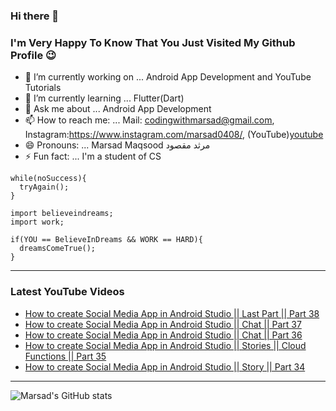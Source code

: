 ### Hi there 👋

<!--
**MarsadMaqsood/MarsadMaqsood** is a ✨ _special_ ✨ repository because its `README.md` (this file) appears on your GitHub profile.
-->
### I'm Very Happy To Know That You Just Visited My Github Profile 😉
- 🔭 I’m currently working on ... Android App Development and YouTube Tutorials
- 🌱 I’m currently learning ... Flutter(Dart)<!-- 👯 I’m looking to collaborate on ... - 🤔 I’m looking for help with ...-->
- 💬 Ask me about ... Android App Development
- 📫 How to reach me: ... Mail: codingwithmarsad@gmail.com, Instagram:https://www.instagram.com/marsad0408/, (YouTube)[youtube]
- 😄 Pronouns: ... Marsad Maqsood مرثد مقصود
- ⚡ Fun fact: ... I'm a student of CS

```
while(noSuccess){
  tryAgain();
}
```

```
import believeindreams;
import work;

if(YOU == BelieveInDreams && WORK == HARD){
  dreamsComeTrue();
}
```

---

### Latest YouTube Videos

<!-- YOUTUBE:START -->
- [How to create Social Media App in Android Studio || Last Part || Part 38](https://www.youtube.com/watch?v=mdYuU_W3byQ)
- [How to create Social Media App in Android Studio || Chat || Part 37](https://www.youtube.com/watch?v=nqyyUNTArcQ)
- [How to create Social Media App in Android Studio || Chat || Part 36](https://www.youtube.com/watch?v=fxZsr-LnExQ)
- [How to create Social Media App in Android Studio || Stories || Cloud Functions || Part 35](https://www.youtube.com/watch?v=og3-nbBhSOo)
- [How to create Social Media App in Android Studio || Story || Part 34](https://www.youtube.com/watch?v=j-5InXfBBLc)
<!-- YOUTUBE:END -->

---

![Marsad's GitHub stats](https://github-readme-stats.vercel.app/api?username=MarsadMaqsood&show_icons=true&hide_border=true)



[youtube]: https://www.youtube.com/channel/UCGZF_fq2lEDAPl_BkDSphwQ
